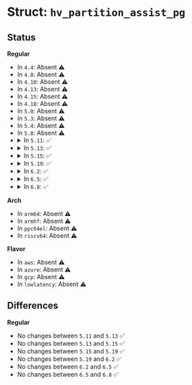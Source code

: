 # Struct: <code>hv_partition_assist_pg</code>

## Status
<b>Regular</b>
<ul>
<li>
In <code>4.4</code>: Absent ⚠️
</li>
<li>
In <code>4.8</code>: Absent ⚠️
</li>
<li>
In <code>4.10</code>: Absent ⚠️
</li>
<li>
In <code>4.13</code>: Absent ⚠️
</li>
<li>
In <code>4.15</code>: Absent ⚠️
</li>
<li>
In <code>4.18</code>: Absent ⚠️
</li>
<li>
In <code>5.0</code>: Absent ⚠️
</li>
<li>
In <code>5.3</code>: Absent ⚠️
</li>
<li>
In <code>5.4</code>: Absent ⚠️
</li>
<li>
In <code>5.8</code>: Absent ⚠️
</li>
<li>
<details>
<summary>In <code>5.11</code>: ✅</summary>

```c
struct hv_partition_assist_pg {
    u32 tlb_lock_count;
};
```
</details>
</li>
<li>
<details>
<summary>In <code>5.13</code>: ✅</summary>

```c
struct hv_partition_assist_pg {
    u32 tlb_lock_count;
};
```
</details>
</li>
<li>
<details>
<summary>In <code>5.15</code>: ✅</summary>

```c
struct hv_partition_assist_pg {
    u32 tlb_lock_count;
};
```
</details>
</li>
<li>
<details>
<summary>In <code>5.19</code>: ✅</summary>

```c
struct hv_partition_assist_pg {
    u32 tlb_lock_count;
};
```
</details>
</li>
<li>
<details>
<summary>In <code>6.2</code>: ✅</summary>

```c
struct hv_partition_assist_pg {
    u32 tlb_lock_count;
};
```
</details>
</li>
<li>
<details>
<summary>In <code>6.5</code>: ✅</summary>

```c
struct hv_partition_assist_pg {
    u32 tlb_lock_count;
};
```
</details>
</li>
<li>
<details>
<summary>In <code>6.8</code>: ✅</summary>

```c
struct hv_partition_assist_pg {
    u32 tlb_lock_count;
};
```
</details>
</li>
</ul>
<b>Arch</b>
<ul>
<li>
In <code>arm64</code>: Absent ⚠️
</li>
<li>
In <code>armhf</code>: Absent ⚠️
</li>
<li>
In <code>ppc64el</code>: Absent ⚠️
</li>
<li>
In <code>riscv64</code>: Absent ⚠️
</li>
</ul>
<b>Flavor</b>
<ul>
<li>
In <code>aws</code>: Absent ⚠️
</li>
<li>
In <code>azure</code>: Absent ⚠️
</li>
<li>
In <code>gcp</code>: Absent ⚠️
</li>
<li>
In <code>lowlatency</code>: Absent ⚠️
</li>
</ul>

## Differences
<b>Regular</b>
<ul>
<li>
No changes between <code>5.11</code> and <code>5.13</code> ✅
</li>
<li>
No changes between <code>5.13</code> and <code>5.15</code> ✅
</li>
<li>
No changes between <code>5.15</code> and <code>5.19</code> ✅
</li>
<li>
No changes between <code>5.19</code> and <code>6.2</code> ✅
</li>
<li>
No changes between <code>6.2</code> and <code>6.5</code> ✅
</li>
<li>
No changes between <code>6.5</code> and <code>6.8</code> ✅
</li>
</ul>
